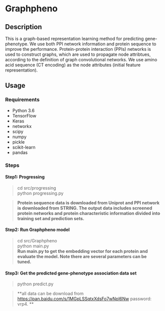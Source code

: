 # Graphpheno
## Description
This is a graph-based representation learning method for predicting gene-phenotype. We use both PPI network information and protein sequence to improve the performance. Protein-protein interaction (PPIs) networks is used to construct graphs, which are used to propagate node attribtues, according to the definition of graph convolutional networks. We use amino acid sequence (CT encoding) as the node attributes (initial feature representation).


## Usage
### Requirements
- Python 3.6
- TensorFlow
- Keras
- networkx
- scipy
- numpy
- pickle
- scikit-learn
- pandas


### Steps
#### Step1: Progressing
> cd src/progressing    
> python progressing.py 

> **Protein sequence data is downloaded from Uniprot and PPI network is downloaded from STRING. The output data includes screened protein networks and protein characteristic information divided into training set and prediction sets.**

#### Step2: Run Graphpheno model
> cd src/Graphpheno     
> python main.py    
> **Run main.py to get the embedding vector for each protein and evaluate the model. Note there are several parameters can be tuned.**


#### Step3: Get the predicted gene-phenotype association data set
> python predict.py 
> 

> **all data can be download from https://pan.baidu.com/s/1MGpLSSqtxXdsFo7wNpl6Nw  password: vrp4. **
